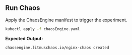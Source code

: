 <br>

## Run Chaos

Apply the ChaosEngine manifest to trigger the experiment.

```bash
kubectl apply -f chaosEngine.yaml
```

**Expected Output:**

```bash
chaosengine.litmuschaos.io/nginx-chaos created
```
